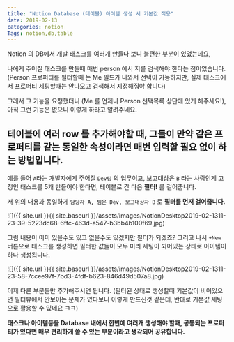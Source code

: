 ```yaml
---
title: "Notion Database (테이블) 아이템 생성 시 기본값 적용"
date: 2019-02-13
categories: notion
Tags: notion,db,table
---
```

Notion 의 DB에서 개발 태스크를 여러개 만들다 보니 불편한 부분이 있었는데요,

나에게 주어질 태스크를 만들때 매번 person 에서 저를 검색해야 한다는 점이었습니다. (Person 프로퍼티를 필터할때 는 Me 필드가 나와서 선택이 가능하지만, 실제  태스크에서 프로퍼티 세팅할때는 안나오고 검색해서 지정해줘야 합니다)

그래서 그 기능을 요청했더니 (Me 를 언제나 Person 선택목록 상단에 있게 해주세요!), 아직 그런 기능은 없으니 이렇게 하라고 알려주네요.

## 테이블에 여러 row 를 추가해야할 때, 그들이 만약 같은 프로퍼티를 같는 동일한 속성이라면 매번 입력할 필요 없이 하는 방법입니다.

예를 들어 `A`라는 개발자에게 주어질 `Dev팀` 의 업무이고, 보고대상은 `B` 라는 사람인게 고정인 태스크를 5개 만들어야 한다면,
테이블로 간 다음 **필터!** 를 걸어줍니다.

저 위의 내용과 동일하게 `담당자 A, 팀은 Dev, 보고대상자 B` 로 **필터를 먼저 걸어줍니다.**

![]({{ site.url }}{{ site.baseurl }}/assets/images/NotionDesktop2019-02-1311-23-39-5223dc68-6ffc-463d-a547-b3bb4b100f69.jpg)

그럼 내용이 이미 있을수도 있고 없을수도 있겠지만 필터가 되겠죠? 그리고 나서 `+New` 버튼으로 태스크를 생성하면 필터한 값들이 모두 미리 세팅이 되어있는 상태로 아이템이 하나 생성됩니다. 

![]({{ site.url }}{{ site.baseurl }}/assets/images/NotionDesktop2019-02-1311-23-58-7ccee97f-7bd3-4fdf-b623-846d49d507a8.jpg)

이제 다른 부분들만 추가해주시면 됩니다. (필터된 상태로 생성할때 기본값이 비어있으면 필터뷰에서 안보이는 문제가 있다보니 이렇게 만드신것 같은데, 반대로 기본값 세팅으로 활용할 수 있네요 ㅋㅋ)

**태스크나 아이템등을 Database 내에서 한번에 여러개 생성해야 할때, 공통되는 프로퍼티가 있다면 매우 편리하게 쓸 수 있는 부분이라고 생각되어 공유합니다.**